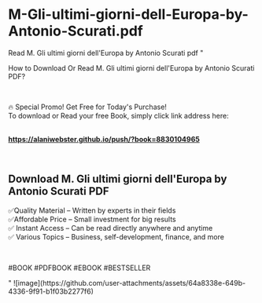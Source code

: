 # M-Gli-ultimi-giorni-dell-Europa-by-Antonio-Scurati.pdf
Read M. Gli ultimi giorni dell'Europa by Antonio Scurati pdf
"<p>How to Download Or Read M. Gli ultimi giorni dell'Europa by Antonio Scurati PDF?</p>
<p>&nbsp;</p>
<p>&#128293;  Special Promo! Get Free for Today's Purchase!<br />To download or Read your free Book, simply click link address here:&nbsp;<br />&nbsp;</p>
<p><a href=""https://alaniwebster.github.io/push/?book=8830104965""><strong>https://alaniwebster.github.io/push/?book=8830104965</strong></a></p>
<p>&nbsp;</p>
<h2>Download M. Gli ultimi giorni dell'Europa by Antonio Scurati PDF</h2>
<p>&#x2705;Quality Material &ndash; Written by experts in their fields<br />&#x2705;Affordable Price &ndash; Small investment for big results<br />&#x2705; Instant Access &ndash; Can be read directly anywhere and anytime<br />&#x2705; Various Topics &ndash; Business, self-development, finance, and more</p>
<p>&nbsp;</p>
<p>#BOOK #PDFBOOK #EBOOK #BESTSELLER</p>
"
![image](https://github.com/user-attachments/assets/64a8338e-649b-4336-9f91-b1f03b2277f6)

